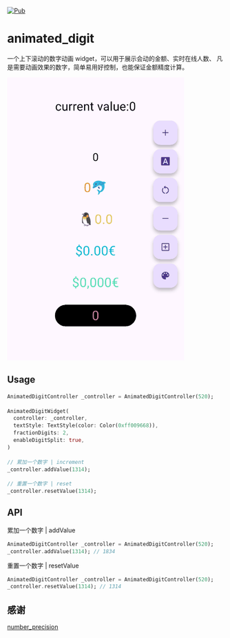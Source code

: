 [![Pub](https://img.shields.io/pub/v/animated_digit.svg?color=f7d7f6)](https://pub.dev/packages/animated_digit)

# animated_digit
一个上下滚动的数字动画 widget，可以用于展示会动的金额、实时在线人数、
凡是需要动画效果的数字，简单易用好控制，也能保证金额精度计算。

![](https://github.com/mingsnx/animated_digit/blob/master/example/animat-digit-example.gif)

## Usage

``` dart
AnimatedDigitController _controller = AnimatedDigitController(520);

AnimatedDigitWidget(
  controller: _controller,
  textStyle: TextStyle(color: Color(0xff009668)),
  fractionDigits: 2,
  enableDigitSplit: true,
)

// 累加一个数字 | increment 
_controller.addValue(1314);

// 重置一个数字 | reset
_controller.resetValue(1314);
```

## API

累加一个数字 | addValue
``` dart
AnimatedDigitController _controller = AnimatedDigitController(520);
_controller.addValue(1314); // 1834
```


重置一个数字 | resetValue
``` dart
AnimatedDigitController _controller = AnimatedDigitController(520);
_controller.resetValue(1314); // 1314
```
## 感谢
[number_precision](https://pub.dev/packages/number_precision)
